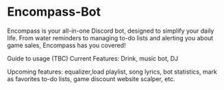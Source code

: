 # Encompass-Bot
Encompass is your all-in-one Discord bot, designed to simplify your daily life. From water reminders to managing to-do lists and alerting you about game sales, Encompass has you covered!


Guide to usage (TBC)
Current Features:
Drink, music bot, DJ

Upcoming features:
equalizer,load playlist, song lyrics, bot statistics, mark as favorites
to-do lists, game discount website scalper, etc.
